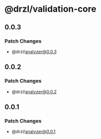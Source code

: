 # @drzl/validation-core

## 0.0.3

### Patch Changes

- @drzl/analyzer@0.0.3

## 0.0.2

### Patch Changes

- @drzl/analyzer@0.0.2

## 0.0.1

### Patch Changes

- @drzl/analyzer@0.0.1
